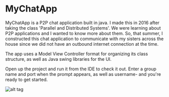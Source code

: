 # MyChatApp 

MyChatApp is a P2P chat application built in java. I made this in 2016 after taking the class 'Parallel and Distributed Systems'. We were learning about P2P applications and I wanted to know more about them. So, that summer, I constructed this chat application to communicate with my sisters across the house since we did not have an outbound internet connection at the time.

The app uses a Model View Controller format for organizing its class structure, as well as Java swing libraries for the UI.

Open up the project and run it from the IDE to check it out.
Enter a group name and port when the prompt appears, as well as username- and you're ready
to get started.

![alt tag](https://github.com/austings/MyChatApp/blob/master/preview2.png)
